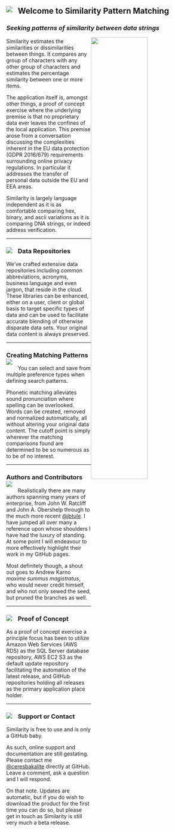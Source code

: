 ## Welcome to Similarity Pattern Matching <img class="img-pointer" src="https://ceresbakalite.github.io/similarity/images/NAVLampRing.png">

### *Seeking patterns of similarity between data strings*<div id="logo-container"><img id="logo-default" class="img-logo" align="right" src="https://ceresbakalite.github.io/similarity/images/NAVSimilarityLogoScripts.png"></div>

Similarity estimates the similarities or dissimilarities between things. It compares any group of characters with any other group of characters and estimates the percentage similarity between one or more items.

The application itself is, amongst other things, a proof of concept exercise where the underlying premise is that no proprietary data ever leaves the confines of the local application. This premise arose from a conversation discussing the complexities inherent in the EU data protection (GDPR 2016/679) requirements surrounding online privacy regulations. In particular it addresses the transfer of personal data outside the EU and EEA areas.

Similarity is largely language independent as it is as comfortable comparing hex, binary, and ascii variations as it is comparing DNA strings, or indeed address verification.
***

### Data Repositories <img class="img-pointer" loading="lazy" loading="lazy" src="https://ceresbakalite.github.io/similarity/images/NAVLampPeriscope.png">

We’ve crafted extensive data repositories including common abbreviations, acronyms, business language and even jargon, that reside in the cloud. These libraries can be enhanced, either on a user, client or global basis to target specific types of data and can be used to facilitate accurate blending of otherwise disparate data sets. Your original data content is always preserved.
***

### Creating Matching Patterns <img class="img-pointer" loading="lazy" src="https://ceresbakalite.github.io/similarity/images/NAVLampBulb.png">

You can select and save from multiple preference types when defining search patterns.

Phonetic matching alleviates sound pronunciation where spelling can be overlooked.  Words can be created, removed and normalized automatically, all without altering your original data content. The cutoff point is simply wherever the matching comparisons found are determined to be so numerous as to be of no interest.
***

### Authors and Contributors <img class="img-pointer" loading="lazy" src="https://ceresbakalite.github.io/similarity/images/NAVCogs.png">

Realistically there are many authors spanning many years of enterprise, from John W. Ratcliff and John A. Obershelp through to the much more recent [@jbtule][].  I have jumped all over many a reference upon whose shoulders I have had the luxury of standing.  At some point I will endeavour to more effectively highlight their work in my GitHub pages.

Most definitely though, a shout out goes to Andrew Karno <i>maxime summus magistratus</i>, who would never credit himself, and who not only sewed the seed, but pruned the branches as well.
***

### Proof of Concept <img class="img-pointer" loading="lazy" src="https://ceresbakalite.github.io/similarity/images/NAVCreate.png">

As a proof of concept exercise a principle focus has been to utilize Amazon Web Services (AWS RDS) as the SQL Server database repository, AWS EC2 S3 as the default update repository facilitating the automation of the latest release, and GitHub repositories holding all releases as the primary application place holder.
***
### Support or Contact <img class="img-pointer" loading="lazy" src="https://ceresbakalite.github.io/similarity/images/NAVLampHalf.png">

Similarity is free to use and is only a GitHub baby.

As such, online support and documentation are still gestating.  Please contact me [@ceresbakalite][] directly at GitHub.  Leave a comment, ask a question and I will respond.

On that note. Updates are automatic, but if you do wish to download the product for the first time you can do so, but please get in touch as Similarity is still very much a beta release.

<br>

[read more]: https://github.com/jbtule
[@jbtule]: https://ceresbakalite.github.io/similarity/
[@ceresbakalite]: https://github.com/ceresbakalite

<style>
.img-pointer {
  max-width: 100%;
  vertical-align:bottom;
  float:left;
  margin: 0px 15px 15px 0px;
  z-index: -1;
}

.img-logo {
  width: 55%;
  opacity: 0.999;
  margin: 15px 0px 15px 0px;
  position: relative;
  z-index: -1;
}
</style>
